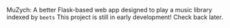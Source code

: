 MuZych: A better Flask-based web app designed to play a music library indexed by `beets`
This project is still in early development! Check back later.
